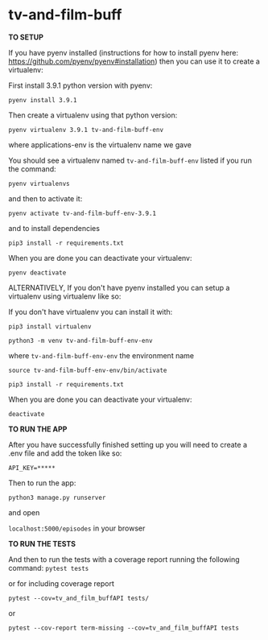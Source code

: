 # tv-and-film-buff

__TO SETUP__

If you have pyenv installed (instructions for how to install pyenv here: https://github.com/pyenv/pyenv#installation) 
then you can use it to create a virtualenv:

First install 3.9.1 python version with pyenv:

`pyenv install 3.9.1`

Then create a virtualenv using that python version:

`pyenv virtualenv 3.9.1 tv-and-film-buff-env`

where applications-env is the virtualenv name we gave

You should see a virtualenv named `tv-and-film-buff-env` listed if you run the command:

`pyenv virtualenvs`

and then to activate it:

`pyenv activate tv-and-film-buff-env-3.9.1`

and to install dependencies

`pip3 install -r requirements.txt`

When you are done you can deactivate your virtualenv:

`pyenv deactivate`


ALTERNATIVELY, If you don't have pyenv installed you can setup a virtualenv using virtualenv like so:

If you don't have virtualenv you can install it with:

`pip3 install virtualenv`

`python3 -m venv tv-and-film-buff-env-env`

where `tv-and-film-buff-env-env` the environment name

`source tv-and-film-buff-env-env/bin/activate`

`pip3 install -r requirements.txt`

When you are done you can deactivate your virtualenv:

`deactivate`



__TO RUN THE APP__


After you have successfully finished setting up you will need to create a .env file and add the token like so:

`API_KEY=*****`

Then to run the app:

`python3 manage.py runserver`

and open 

`localhost:5000/episodes` in your browser



__TO RUN THE TESTS__

And then to run the tests with a coverage report running the following command:
`pytest tests`
 
 or for including coverage report

`pytest --cov=tv_and_film_buffAPI tests/` 

or

`pytest --cov-report term-missing --cov=tv_and_film_buffAPI tests`